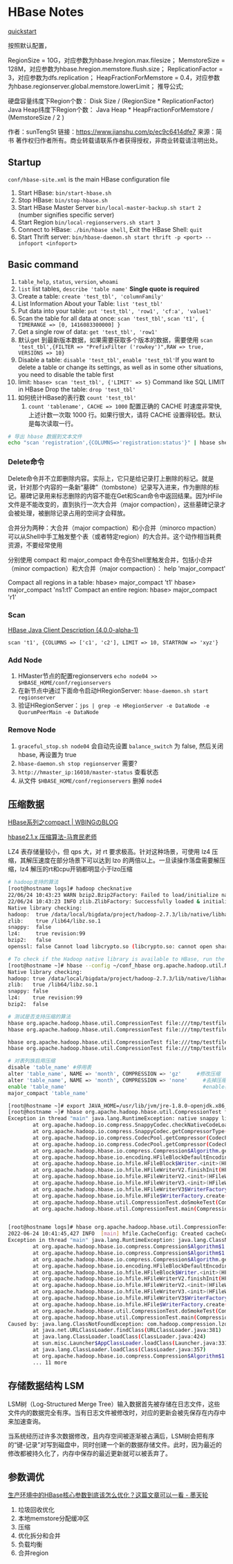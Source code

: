 # HBase Notes

[quickstart](https://hbase.apache.org/book.html#quickstart)

按照默认配置，

RegionSize = 10G，对应参数为hbase.hregion.max.filesize；
MemstoreSize = 128M，对应参数为hbase.hregion.memstore.flush.size；
ReplicationFactor = 3，对应参数为dfs.replication；
HeapFractionForMemstore = 0.4，对应参数为hbase.regionserver.global.memstore.lowerLimit；
推导公式;

硬盘容量纬度下Region个数：
Disk Size / (RegionSize * ReplicationFactor)
Java Heap纬度下Region个数：
Java Heap * HeapFractionForMemstore / (MemstoreSize / 2 )

作者：sunTengSt
链接：https://www.jianshu.com/p/ec9c6414dfe7
来源：简书
著作权归作者所有。商业转载请联系作者获得授权，非商业转载请注明出处。

## Startup

`conf/hbase-site.xml` is the main HBase configuration file

1. Start HBase: `bin/start-hbase.sh`
2. Stop HBase: `bin/stop-hbase.sh`
3. Start HBase Master Server `bin/local-master-backup.sh start 2` (number signifies specific server)
4. Start Region `bin/local-regionservers.sh start 3`
5. Connect to HBase: `./bin/hbase shell`, Exit the HBase Shell: `quit`
6. Start Thrift server: `bin/hbase-daemon.sh start thrift -p <port> --infoport <infoport>`

## Basic command

1. `table_help`, `status`, `version`, `whoami`
2. `list` list tables, `describe 'table name'` **Single quote is required**
3. Create a table: `create 'test_tbl', 'columnFamily'`
4. List Information About your Table: `list 'test_tbl'`
5. Put data into your table: `put 'test_tbl', 'row1', 'cf:a', 'value1'`
6. Scan the table for all data at once: `scan 'test_tbl'`, `scan 't1', { TIMERANGE => [0, 1416083300000] }`
7. Get a single row of data: `get 'test_tbl', 'row1'`
8. 默认get 到最新版本数据，如果需要获取多个版本的数据，需要使用 `scan 'test_tbl',{FILTER => "PrefixFilter ('rowkey')",RAW => true, VERSIONS => 10}`
9. Disable a table: `disable 'test_tbl'`, `enable 'test_tbl'`If you want to delete a table or change its settings, as well as in some other situations, you need to disable the table first
10. limit: `hbase> scan 'test_tbl', {'LIMIT' => 5}` Command like SQL LIMIT in HBase
 Drop the table: `drop 'test_tbl'`
12. 如何统计HBase的表行数 `count 'test_tbl'`
    1. `count 'tablename', CACHE => 1000` 配置正确的 CACHE 时速度非常快, 上述计数一次取 1000 行。如果行很大，请将 CACHE 设置得较低。默认是每次读取一行。

```sh
# 导出 hbase 数据到文本文件
echo "scan 'registration',{COLUMNS=>'registration:status'}" | hbase shell | grep "^ " > registration.txt

```

### Delete命令

Delete命令并不立即删除内容。实际上，它只是给记录打上删除的标记。就是说，针对那个内容的一条新“墓碑”（tombstone）记录写入进来，作为删除的标记。墓碑记录用来标志删除的内容不能在Get和Scan命令中返回结果。因为HFile文件是不能改变的，直到执行一次大合并（major compaction），这些墓碑记录才会被处理，被删除记录占用的空间才会释放。

合并分为两种：大合并（major compaction）和小合并（minorco mpaction）
可以从Shell中手工触发整个表（或者特定region）的大合并。这个动作相当耗费资源，不要经常使用

分别使用 compact 和 major_compact 命令在Shell里触发合并，包括小合并（minor compaction）和大合并（major compaction）：
help 'major_compact'

Compact all regions in a table:
hbase> major_compact 't1'
hbase> major_compact 'ns1:t1'
Compact an entire region:
hbase> major_compact 'r1'

### Scan

[HBase Java Client Description (4.0.0-alpha-1)](https://hbase.apache.org/apidocs/org/apache/hadoop/hbase/client/package-summary.html)

`scan 't1', {COLUMNS => ['c1', 'c2'], LIMIT => 10, STARTROW => 'xyz'}`

### Add Node

1. HMaster节点的配置regionservers `echo node04 >> $HBASE_HOME/conf/regionservers`
2. 在新节点中通过下面命令启动HRegionServer: `hbase-daemon.sh start regionserver`
3. 验证HRegionServer：`jps | grep -e HRegionServer -e DataNode -e QuorumPeerMain -e DataNode`

### Remove Node

1. `graceful_stop.sh node04` 会自动先设置 `balance_switch` 为 false, 然后关闭hbase, 再设置为 true
2. `hbase-daemon.sh stop regionserver` 需要?
3. `http://hmaster_ip:16010/master-status` 查看状态
4. 从文件 `$HBASE_HOME/conf/regionservers` 删掉 `node4`

## 压缩数据

[HBase系列之compact | WBINGのBLOG](https://wbice.cn/article/hbase-compact.html#ExploringCompactionPolicy)

[hbase2.1.x 压缩算法-马育民老师](https://www.malaoshi.top/show_1IX1y3a332gi.html)

LZ4 表存储量较小，但 qps 大，对 rt 要求极高。针对这种场景，可使用 lz4 压缩，其解压速度在部分场景下可以达到 lzo 的两倍以上。一旦读操作落盘需要解压缩，lz4 解压的rt和cpu开销都明显小于lzo压缩

```sh
# hadoop支持的算法
[root@hostname logs]# hadoop checknative
22/06/24 10:43:23 WARN bzip2.Bzip2Factory: Failed to load/initialize native-bzip2 library system-native, will use pure-Java version
22/06/24 10:43:23 INFO zlib.ZlibFactory: Successfully loaded & initialized native-zlib library
Native library checking:
hadoop:  true /data/local/bigdata/project/hadoop-2.7.3/lib/native/libhadoop.so.1.0.0
zlib:    true /lib64/libz.so.1
snappy:  false
lz4:     true revision:99
bzip2:   false
openssl: false Cannot load libcrypto.so (libcrypto.so: cannot open shared object file: No such file or directory)!

# To check if the Hadoop native library is available to HBase, run the following tool (available in Hadoop 2.1 and greater):
[root@hostname ~]# hbase --config ~/conf_hbase org.apache.hadoop.util.NativeLibraryChecker
Native library checking:
hadoop: true /data/local/bigdata/project/hadoop-2.7.3/lib/native/libhadoop.so.1.0.0
zlib:   true /lib64/libz.so.1
snappy: false
lz4:    true revision:99
bzip2:  false

# 测试是否支持压缩的算法
hbase org.apache.hadoop.hbase.util.CompressionTest file:///tmp/testfile gz
hbase org.apache.hadoop.hbase.util.CompressionTest file:///tmp/testfile lz4

hbase org.apache.hadoop.hbase.util.CompressionTest file:///tmp/testfile snappy
hbase org.apache.hadoop.hbase.util.CompressionTest file:///tmp/testfile lzo

# 对表列族启用压缩
disable 'table_name' #停用表
alter 'table_name', NAME => 'month', COMPRESSION => 'gz'     #修改压缩
alter 'table_name', NAME => 'month', COMPRESSION => 'none'     #去掉压缩
enable 'table_name'                                            #enable表后压缩还不会生效, 需要立即生效
major_compact 'table_name'
```

```sh
[root@hostname ~]# export JAVA_HOME=/usr/lib/jvm/jre-1.8.0-openjdk.x86_64
[root@hostname ~]# hbase org.apache.hadoop.hbase.util.CompressionTest file:///tmp/testfile snappy
Exception in thread "main" java.lang.RuntimeException: native snappy library not available: this version of libhadoop was built without snappy support.
        at org.apache.hadoop.io.compress.SnappyCodec.checkNativeCodeLoaded(SnappyCodec.java:64)
        at org.apache.hadoop.io.compress.SnappyCodec.getCompressorType(SnappyCodec.java:132)
        at org.apache.hadoop.io.compress.CodecPool.getCompressor(CodecPool.java:148)
        at org.apache.hadoop.io.compress.CodecPool.getCompressor(CodecPool.java:163)
        at org.apache.hadoop.hbase.io.compress.Compression$Algorithm.getCompressor(Compression.java:303)
        at org.apache.hadoop.hbase.io.encoding.HFileBlockDefaultEncodingContext.<init>(HFileBlockDefaultEncodingContext.java:90)
        at org.apache.hadoop.hbase.io.hfile.HFileBlock$Writer.<init>(HFileBlock.java:879)
        at org.apache.hadoop.hbase.io.hfile.HFileWriterV2.finishInit(HFileWriterV2.java:126)
        at org.apache.hadoop.hbase.io.hfile.HFileWriterV2.<init>(HFileWriterV2.java:118)
        at org.apache.hadoop.hbase.io.hfile.HFileWriterV3.<init>(HFileWriterV3.java:67)
        at org.apache.hadoop.hbase.io.hfile.HFileWriterV3$WriterFactoryV3.createWriter(HFileWriterV3.java:59)
        at org.apache.hadoop.hbase.io.hfile.HFile$WriterFactory.create(HFile.java:309)
        at org.apache.hadoop.hbase.util.CompressionTest.doSmokeTest(CompressionTest.java:124)
        at org.apache.hadoop.hbase.util.CompressionTest.main(CompressionTest.java:160)


[root@hostname logs]# hbase org.apache.hadoop.hbase.util.CompressionTest file:///tmp/testfile lzo
2022-06-24 10:41:45,427 INFO  [main] hfile.CacheConfig: Created cacheConfig: CacheConfig:disabled
Exception in thread "main" java.lang.RuntimeException: java.lang.ClassNotFoundException: com.hadoop.compression.lzo.LzoCodec
        at org.apache.hadoop.hbase.io.compress.Compression$Algorithm$1.buildCodec(Compression.java:130)
        at org.apache.hadoop.hbase.io.compress.Compression$Algorithm$1.getCodec(Compression.java:116)
        at org.apache.hadoop.hbase.io.compress.Compression$Algorithm.getCompressor(Compression.java:301)
        at org.apache.hadoop.hbase.io.encoding.HFileBlockDefaultEncodingContext.<init>(HFileBlockDefaultEncodingContext.java:90)
        at org.apache.hadoop.hbase.io.hfile.HFileBlock$Writer.<init>(HFileBlock.java:879)
        at org.apache.hadoop.hbase.io.hfile.HFileWriterV2.finishInit(HFileWriterV2.java:126)
        at org.apache.hadoop.hbase.io.hfile.HFileWriterV2.<init>(HFileWriterV2.java:118)
        at org.apache.hadoop.hbase.io.hfile.HFileWriterV3.<init>(HFileWriterV3.java:67)
        at org.apache.hadoop.hbase.io.hfile.HFileWriterV3$WriterFactoryV3.createWriter(HFileWriterV3.java:59)
        at org.apache.hadoop.hbase.io.hfile.HFile$WriterFactory.create(HFile.java:309)
        at org.apache.hadoop.hbase.util.CompressionTest.doSmokeTest(CompressionTest.java:124)
        at org.apache.hadoop.hbase.util.CompressionTest.main(CompressionTest.java:160)
Caused by: java.lang.ClassNotFoundException: com.hadoop.compression.lzo.LzoCodec
        at java.net.URLClassLoader.findClass(URLClassLoader.java:381)
        at java.lang.ClassLoader.loadClass(ClassLoader.java:424)
        at sun.misc.Launcher$AppClassLoader.loadClass(Launcher.java:331)
        at java.lang.ClassLoader.loadClass(ClassLoader.java:357)
        at org.apache.hadoop.hbase.io.compress.Compression$Algorithm$1.buildCodec(Compression.java:125)
        ... 11 more
```

## 存储数据结构 LSM

LSM树（Log-Structured Merge Tree）输入数据首先被存储在日志文件，这些文件内的数据完全有序。当有日志文件被修改时，对应的更新会被先保存在内存中来加速查询。

当系统经历过许多次数据修改，且内存空间被逐渐被占满后，LSM树会把有序的“键-记录”对写到磁盘中，同时创建一个新的数据存储文件。此时，因为最近的修改都被持久化了，内存中保存的最近更新就可以被丢弃了。

## 参数调优

[生产环境中的HBase核心参数到底该怎么优化？这篇文章可以一看 - 墨天轮](https://www.modb.pro/db/81894)

1. 垃圾回收优化
2. 本地memstore分配缓冲区
3. 压缩
4. 优化拆分和合并
5. 负载均衡
6. 合并region
